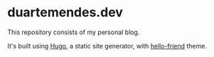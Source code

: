 # duartemendes.dev

This repository consists of my personal blog.

It's built using [Hugo](https://gohugo.io/), a static site generator, with [hello-friend](https://themes.gohugo.io/hugo-theme-hello-friend) theme.
